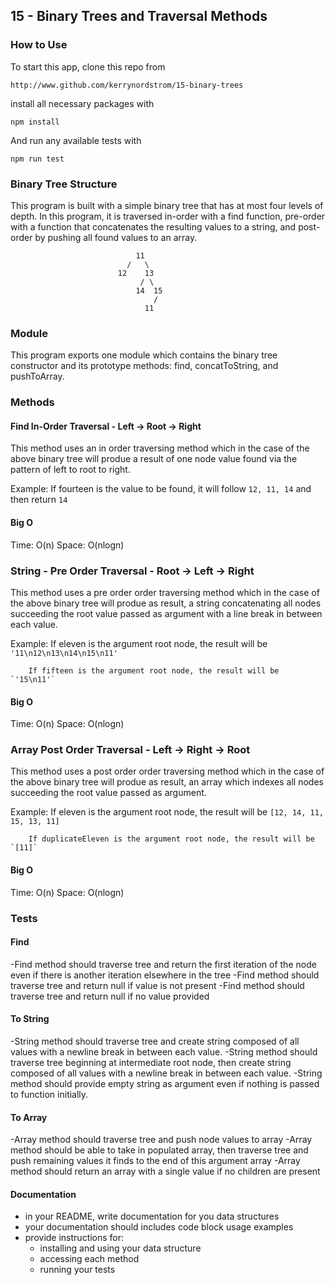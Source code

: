 ## 15 - Binary Trees and Traversal Methods

### How to Use

To start this app, clone this repo from 

  `http://www.github.com/kerrynordstrom/15-binary-trees`

install all necessary packages with 

  `npm install`

And run any available tests with

  `npm run test`

### Binary Tree Structure

This program is built with a simple binary tree that has at most four levels of depth.  In this program, it is traversed in-order with a find function, pre-order with a function that concatenates the resulting values to a string, and post-order by pushing all found values to an array.

                                11
                              /   \
                            12    13
                                 / \
                                14  15
                                    /
                                  11
                        

### Module

This program exports one module which contains the binary tree constructor and its prototype methods: find, concatToString, and pushToArray.

### Methods

#### Find In-Order Traversal - Left -> Root -> Right

This method uses an in order traversing method which in the case of the above binary tree will produe a result of one node value found via the pattern of left to root to right.  

Example: If fourteen is the value to be found, it will follow `12, 11, 14` and then return `14`

#### Big O

Time: O(n)
Space: O(nlogn)

### String - Pre Order Traversal - Root -> Left -> Right

This method uses a pre order order traversing method which in the case of the above binary tree will produe as result, a string concatenating all nodes succeeding the root value passed as argument with a line break in between each value.  

Example: If eleven is the argument root node, the result will be `'11\n12\n13\n14\n15\n11'`

        If fifteen is the argument root node, the result will be `'15\n11'`

#### Big O

Time: O(n)
Space: O(nlogn)


### Array Post Order Traversal - Left -> Right -> Root

This method uses a post order order traversing method which in the case of the above binary tree will produe as result, an array which indexes all nodes succeeding the root value passed as argument. 

Example: If eleven is the argument root node, the result will be `[12, 14, 11, 15, 13, 11]`

        If duplicateEleven is the argument root node, the result will be `[11]`

#### Big O

Time: O(n)
Space: O(nlogn)

### Tests

#### Find
-Find method should traverse tree and return the first iteration of the node even if there is another iteration elsewhere in the tree
-Find method should traverse tree and return null if value is not present
-Find method should traverse tree and return null if no value provided

#### To String
-String method should traverse tree and create string composed of all values with a newline break in between each value.
-String method should traverse tree beginning at intermediate root node, then create string composed of all values with a newline break in between each value.
-String method should provide empty string as argument even if nothing is passed to function initially.


#### To Array
-Array method should traverse tree and push node values to array
-Array method should be able to take in populated array, then traverse tree and push remaining values it finds to the end of this argument array
-Array method should return an array with a single value if no children are present

####  Documentation  
  * in your README, write documentation for you data structures
  * your documentation should includes code block usage examples
  * provide instructions for:
    * installing and using your data structure
    * accessing each method
    * running your tests

